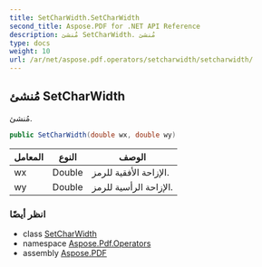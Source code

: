 ```yaml
---
title: SetCharWidth.SetCharWidth
second_title: Aspose.PDF for .NET API Reference
description: مُنشئ SetCharWidth. مُنشئ
type: docs
weight: 10
url: /ar/net/aspose.pdf.operators/setcharwidth/setcharwidth/
---
```

## مُنشئ SetCharWidth

مُنشئ.

```csharp
public SetCharWidth(double wx, double wy)
```

| المعامل | النوع | الوصف |
| --- | --- | --- |
| wx | Double | الإزاحة الأفقية للرمز. |
| wy | Double | الإزاحة الرأسية للرمز. |

### انظر أيضًا

* class [SetCharWidth](../)
* namespace [Aspose.Pdf.Operators](../../../aspose.pdf.operators/)
* assembly [Aspose.PDF](../../../)
